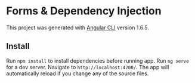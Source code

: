 # Forms & Dependency Injection

This project was generated with [Angular CLI](https://github.com/angular/angular-cli) version 1.6.5.

## Install

Run `npm install` to install dependencies before running app.
Run `ng serve` for a dev server. Navigate to `http://localhost:4200/`. The app will automatically reload if you change any of the source files.
